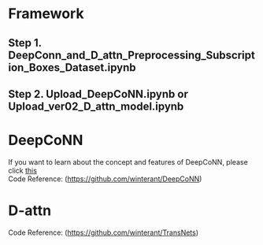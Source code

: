 # Framework
## Step 1. **DeepConn_and_D_attn_Preprocessing_Subscription_Boxes_Dataset.ipynb**
## Step 2. **Upload_DeepCoNN.ipynb** or **Upload_ver02_D_attn_model.ipynb**


# DeepCoNN

If you want to learn about the concept and features of DeepCoNN, please click [this](https://github.com/jaejunchoe/DeepCoNN) <br/>
Code Reference: (https://github.com/winterant/DeepCoNN)


# D-attn
Code Reference: (https://github.com/winterant/TransNets)
